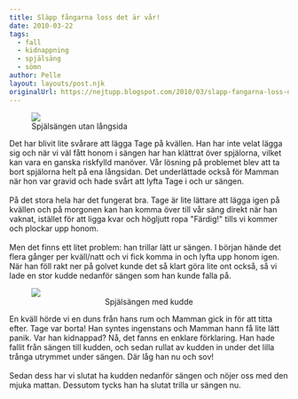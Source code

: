 ```yaml
---
title: Släpp fångarna loss det är vår!
date: 2010-03-22
tags: 
  - fall
  - kidnappning
  - spjälsäng
  - sömn	
author: Pelle
layout: layouts/post.njk
originalUrl: https://nejtupp.blogspot.com/2010/03/slapp-fangarna-loss-det-ar-var.html
---
```


<figure>
	<img src="../../../../img/Andra+veckan+hemma-_MG_0947.jpg"><br>
	<figcaption>Spjälsängen utan långsida</figcaption>
</figure>Det har blivit lite svårare att lägga Tage på kvällen. Han har inte velat lägga sig och när vi väl fått honom i sängen har han klättrat över spjälorna, vilket kan vara en ganska riskfylld manöver. Vår lösning på problemet blev att ta bort spjälorna helt på ena långsidan. Det underlättade också för Mamman när hon var gravid och hade svårt att lyfta Tage i och ur sängen.<br><br>På det stora hela har det fungerat bra. Tage är lite lättare att lägga igen på kvällen och på morgonen kan han komma över till vår säng direkt när han vaknat, istället för att ligga kvar och högljutt ropa "Färdig!" tills vi kommer och plockar upp honom.<br><br>Men det finns ett litet problem: han trillar lätt ur sängen. I början hände det flera gånger per kväll/natt och vi fick komma in och lyfta upp honom igen. När han föll rakt ner på golvet kunde det så klart göra lite ont också, så vi lade en stor kudde nedanför sängen som han kunde falla på.

<figure>
	<img src="../../../../img/Andra+veckan+hemma-_MG_0954.jpg"><br></div><div style="text-align: center;">
	<figcaption>Spjälsängen med kudde</figcaption>
</figure>En kväll hörde vi en duns från hans rum och Mamman gick in för att titta efter. Tage var borta! Han syntes ingenstans och Mamman hann få lite lätt panik. Var han kidnappad? Nå, det fanns en enklare förklaring. Han hade fallit från sängen till kudden, och sedan rullat av kudden in under det lilla trånga utrymmet under sängen. Där låg han nu och sov!<br><br>Sedan dess har vi slutat ha kudden nedanför sängen och nöjer oss med den mjuka mattan. Dessutom tycks han ha slutat trilla ur sängen nu.
